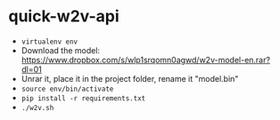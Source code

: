 # quick-w2v-api

- `virtualenv env`
- Download the model: https://www.dropbox.com/s/wlp1srqomn0agwd/w2v-model-en.rar?dl=01 
- Unrar it, place it in the project folder, rename it "model.bin"
- `source env/bin/activate`
- `pip install -r requirements.txt`
- `./w2v.sh`

